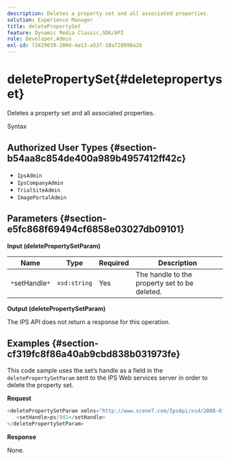 ```yaml
---
description: Deletes a property set and all associated properties.
solution: Experience Manager
title: deletePropertySet
feature: Dynamic Media Classic,SDK/API
role: Developer,Admin
exl-id: 72429030-200d-4e13-a537-10a728998a26
---
```

# deletePropertySet{#deletepropertyset}

Deletes a property set and all associated properties.

 Syntax 

## Authorized User Types {#section-b54aa8c854de400a989b4957412ff42c}

* `IpsAdmin` 
* `IpsCompanyAdmin` 
* `TrialSiteAdmin` 
* `ImagePortalAdmin`

## Parameters {#section-e5fc868f69494cf6858e03027db09101}

**Input (deletePropertySetParam)** 

|  Name  | Type  | Required  | Description  |
|---|---|---|---|
|  `*`setHandle`*`  | `xsd:string`  | Yes  | The handle to the property set to be deleted.  |

**Output (deletePropertySetParam)**

The IPS API does not return a response for this operation.

## Examples {#section-cf319fc8f86a40ab9cbd838b031973fe}

This code sample uses the set’s handle as a field in the `deletePropertySetParam` sent to the IPS Web services server in order to delete the property set.

**Request** 

```java
<deletePropertySetParam xmlns="http://www.scene7.com/IpsApi/xsd/2008-01-15">
   <setHandle>ps|941</setHandle>
</deletePropertySetParam>
```

**Response**

None.
